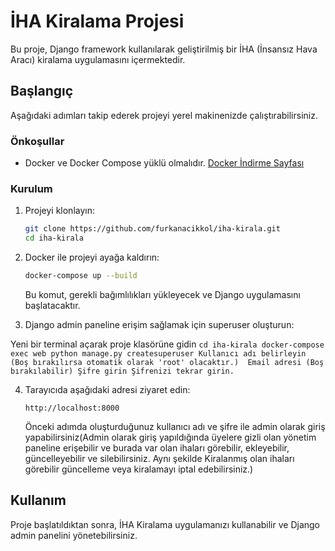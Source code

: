 # İHA Kiralama Projesi

Bu proje, Django framework kullanılarak geliştirilmiş bir İHA (İnsansız Hava Aracı) kiralama uygulamasını içermektedir.

## Başlangıç

Aşağıdaki adımları takip ederek projeyi yerel makinenizde çalıştırabilirsiniz.

### Önkoşullar

- Docker ve Docker Compose yüklü olmalıdır. [Docker İndirme Sayfası](https://www.docker.com/get-started)

### Kurulum

1. Projeyi klonlayın:

    ```bash
    git clone https://github.com/furkanacikkol/iha-kirala.git
    cd iha-kirala
    ```

2. Docker ile projeyi ayağa kaldırın:

    ```bash
    docker-compose up --build
    ```

    Bu komut, gerekli bağımlılıkları yükleyecek ve Django uygulamasını başlatacaktır.

3. Django admin paneline erişim sağlamak için superuser oluşturun:

Yeni bir terminal açarak proje klasörüne gidin
    ```
    cd iha-kirala
    docker-compose exec web python manage.py createsuperuser
    Kullanıcı adı belirleyin (Boş bırakılırsa otomatik olarak 'root' olacaktır.) 
    Email adresi (Boş bırakılabilir)
    Şifre girin
    Şifrenizi tekrar girin.
    ```

4. Tarayıcıda aşağıdaki adresi ziyaret edin:

    ```
    http://localhost:8000
    ```

    Önceki adımda oluşturduğunuz kullanıcı adı ve şifre ile admin olarak giriş yapabilirsiniz(Admin olarak giriş yapıldığında üyelere gizli olan yönetim paneline erişebilir ve burada var olan ihaları görebilir, ekleyebilir, güncelleyebilir ve silebilirsiniz. Aynı şekilde Kiralanmış olan ihaları görebilir güncelleme veya kiralamayı iptal edebilirsiniz.)



## Kullanım

Proje başlatıldıktan sonra, İHA Kiralama uygulamanızı kullanabilir ve Django admin panelini yönetebilirsiniz.


